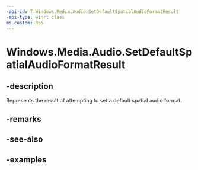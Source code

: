 ```yaml
---
-api-id: T:Windows.Media.Audio.SetDefaultSpatialAudioFormatResult
-api-type: winrt class
ms.custom: RS5
---
```


<!-- Class syntax.
public class SetDefaultSpatialAudioFormatResult 
-->

# Windows.Media.Audio.SetDefaultSpatialAudioFormatResult

## -description
Represents the result of attempting to set a default spatial audio format.

## -remarks

## -see-also

## -examples

